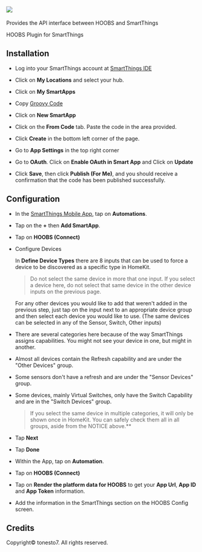 # ![](https://raw.githubusercontent.com/hoobs-org/HOOBS/master/docs/logo.png)
Provides the API interface between HOOBS and SmartThings

HOOBS Plugin for SmartThings

## Installation

* Log into your SmartThings account at [SmartThings IDE](https://account.smartthings.com/login)

* Click on **My Locations** and select your hub.

* Click on **My SmartApps**

* Copy [Groovy Code](https://raw.githubusercontent.com/hoobs-org/smartthings/main/app.groovy)

* Click on **New SmartApp**

* Click on the **From Code** tab. Paste the code in the area provided.

* Click **Create** in the bottom left corner of the page.

* Go to **App Settings** in the top right corner

* Go to **OAuth**. Click on **Enable OAuth in Smart App** and Click on **Update**

* Click **Save**, then click **Publish (For Me)**, and you should receive a confirmation that the code has been published successfully.

## Configuration

* In the [SmartThings Mobile App](https://apps.apple.com/us/app/smartthings/id1222822904), tap on **Automations**.

* Tap on the **+** then **Add SmartApp**.

* Tap on **HOOBS (Connect)**

* Configure Devices

  In **Define Device Types** there are 8 inputs that can be used to force a device to be discovered as a specific type in HomeKit.
  > Do not select the same device in more that one input. If you select a device here, do not select that same device in the other device inputs on the previous page.

  For any other devices you would like to add that weren't added in the previous step, just tap on the input next to an appropriate device group and then select each device you would like to use. (The same devices can be selected in any of the Sensor, Switch, Other inputs)

* There are several categories here because of the way SmartThings assigns capabilities. You might not see your device in one, but might in another.

* Almost all devices contain the Refresh capability and are under the "Other Devices" group.

* Some sensors don't have a refresh and are under the "Sensor Devices" group.

* Some devices, mainly Virtual Switches, only have the Switch Capability and are in the "Switch Devices" group.

  > If you select the same device in multiple categories, it will only be shown once in HomeKit. You can safely check them all in all groups, aside from the NOTICE above.**

* Tap **Next**

* Tap **Done**

* Within the App, tap on **Automation**.

* Tap on **HOOBS (Connect)**

* Tap on **Render the platform data for HOOBS** to get your **App Url**, **App ID** and **App Token** information.

* Add the information in the SmartThings section on the HOOBS Config screen.

## Credits
Copyright© tonesto7. All rights reserved.
